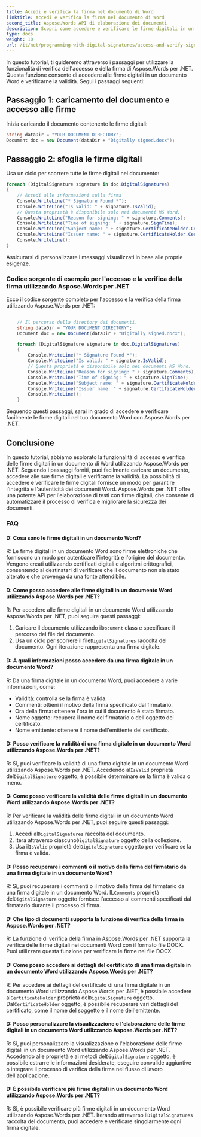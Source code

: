 ```yaml
---
title: Accedi e verifica la firma nel documento di Word
linktitle: Accedi e verifica la firma nel documento di Word
second_title: Aspose.Words API di elaborazione dei documenti
description: Scopri come accedere e verificare le firme digitali in un documento Word con Aspose.Words per .NET.
type: docs
weight: 10
url: /it/net/programming-with-digital-signatures/access-and-verify-signature/
---
```

In questo tutorial, ti guideremo attraverso i passaggi per utilizzare la funzionalità di verifica dell'accesso e della firma di Aspose.Words per .NET. Questa funzione consente di accedere alle firme digitali in un documento Word e verificarne la validità. Segui i passaggi seguenti:

## Passaggio 1: caricamento del documento e accesso alle firme

Inizia caricando il documento contenente le firme digitali:

```csharp
string dataDir = "YOUR DOCUMENT DIRECTORY";
Document doc = new Document(dataDir + "Digitally signed.docx");
```

## Passaggio 2: sfoglia le firme digitali

Usa un ciclo per scorrere tutte le firme digitali nel documento:

```csharp
foreach (DigitalSignature signature in doc.DigitalSignatures)
{
	// Accedi alle informazioni sulla firma
	Console.WriteLine("* Signature Found *");
	Console.WriteLine("Is valid: " + signature.IsValid);
	// Questa proprietà è disponibile solo nei documenti MS Word.
	Console.WriteLine("Reason for signing: " + signature.Comments); 
	Console.WriteLine("Time of signing: " + signature.SignTime);
	Console.WriteLine("Subject name: " + signature.CertificateHolder.Certificate.SubjectName.Name);
	Console.WriteLine("Issuer name: " + signature.CertificateHolder.Certificate.IssuerName.Name);
	Console.WriteLine();
}
```

Assicurarsi di personalizzare i messaggi visualizzati in base alle proprie esigenze.

### Codice sorgente di esempio per l'accesso e la verifica della firma utilizzando Aspose.Words per .NET

Ecco il codice sorgente completo per l'accesso e la verifica della firma utilizzando Aspose.Words per .NET:

```csharp
	
	// Il percorso della directory dei documenti.
	string dataDir = "YOUR DOCUMENT DIRECTORY";
	Document doc = new Document(dataDir + "Digitally signed.docx");

	foreach (DigitalSignature signature in doc.DigitalSignatures)
	{
		Console.WriteLine("* Signature Found *");
		Console.WriteLine("Is valid: " + signature.IsValid);
		// Questa proprietà è disponibile solo nei documenti MS Word.
		Console.WriteLine("Reason for signing: " + signature.Comments); 
		Console.WriteLine("Time of signing: " + signature.SignTime);
		Console.WriteLine("Subject name: " + signature.CertificateHolder.Certificate.SubjectName.Name);
		Console.WriteLine("Issuer name: " + signature.CertificateHolder.Certificate.IssuerName.Name);
		Console.WriteLine();
	}

```

Seguendo questi passaggi, sarai in grado di accedere e verificare facilmente le firme digitali nel tuo documento Word con Aspose.Words per .NET.

## Conclusione

In questo tutorial, abbiamo esplorato la funzionalità di accesso e verifica delle firme digitali in un documento di Word utilizzando Aspose.Words per .NET. Seguendo i passaggi forniti, puoi facilmente caricare un documento, accedere alle sue firme digitali e verificarne la validità. La possibilità di accedere e verificare le firme digitali fornisce un modo per garantire l'integrità e l'autenticità dei documenti Word. Aspose.Words per .NET offre una potente API per l'elaborazione di testi con firme digitali, che consente di automatizzare il processo di verifica e migliorare la sicurezza dei documenti.

### FAQ

#### D: Cosa sono le firme digitali in un documento Word?

R: Le firme digitali in un documento Word sono firme elettroniche che forniscono un modo per autenticare l'integrità e l'origine del documento. Vengono creati utilizzando certificati digitali e algoritmi crittografici, consentendo ai destinatari di verificare che il documento non sia stato alterato e che provenga da una fonte attendibile.

#### D: Come posso accedere alle firme digitali in un documento Word utilizzando Aspose.Words per .NET?

R: Per accedere alle firme digitali in un documento Word utilizzando Aspose.Words per .NET, puoi seguire questi passaggi:
1.  Caricare il documento utilizzando il`Document` class e specificare il percorso del file del documento.
2.  Usa un ciclo per scorrere il file`DigitalSignatures` raccolta del documento. Ogni iterazione rappresenta una firma digitale.

#### D: A quali informazioni posso accedere da una firma digitale in un documento Word?

R: Da una firma digitale in un documento Word, puoi accedere a varie informazioni, come:
- Validità: controlla se la firma è valida.
- Commenti: ottieni il motivo della firma specificato dal firmatario.
- Ora della firma: ottenere l'ora in cui il documento è stato firmato.
- Nome oggetto: recupera il nome del firmatario o dell'oggetto del certificato.
- Nome emittente: ottenere il nome dell'emittente del certificato.

#### D: Posso verificare la validità di una firma digitale in un documento Word utilizzando Aspose.Words per .NET?

 R: Sì, puoi verificare la validità di una firma digitale in un documento Word utilizzando Aspose.Words per .NET. Accedendo al`IsValid` proprietà del`DigitalSignature` oggetto, è possibile determinare se la firma è valida o meno.

#### D: Come posso verificare la validità delle firme digitali in un documento Word utilizzando Aspose.Words per .NET?

R: Per verificare la validità delle firme digitali in un documento Word utilizzando Aspose.Words per .NET, puoi seguire questi passaggi:
1.  Accedi al`DigitalSignatures` raccolta del documento.
2.  Itera attraverso ciascuno`DigitalSignature` oggetto della collezione.
3.  Usa il`IsValid` proprietà del`DigitalSignature` oggetto per verificare se la firma è valida.

#### D: Posso recuperare i commenti o il motivo della firma del firmatario da una firma digitale in un documento Word?

R: Sì, puoi recuperare i commenti o il motivo della firma del firmatario da una firma digitale in un documento Word. IL`Comments` proprietà del`DigitalSignature` oggetto fornisce l'accesso ai commenti specificati dal firmatario durante il processo di firma.

#### D: Che tipo di documenti supporta la funzione di verifica della firma in Aspose.Words per .NET?

R: La funzione di verifica della firma in Aspose.Words per .NET supporta la verifica delle firme digitali nei documenti Word con il formato file DOCX. Puoi utilizzare questa funzione per verificare le firme nei file DOCX.

#### D: Come posso accedere ai dettagli del certificato di una firma digitale in un documento Word utilizzando Aspose.Words per .NET?

 R: Per accedere ai dettagli del certificato di una firma digitale in un documento Word utilizzando Aspose.Words per .NET, è possibile accedere al`CertificateHolder` proprietà del`DigitalSignature` oggetto. Dal`CertificateHolder` oggetto, è possibile recuperare vari dettagli del certificato, come il nome del soggetto e il nome dell'emittente.

#### D: Posso personalizzare la visualizzazione o l'elaborazione delle firme digitali in un documento Word utilizzando Aspose.Words per .NET?

 R: Sì, puoi personalizzare la visualizzazione o l'elaborazione delle firme digitali in un documento Word utilizzando Aspose.Words per .NET. Accedendo alle proprietà e ai metodi del`DigitalSignature` oggetto, è possibile estrarre le informazioni desiderate, eseguire convalide aggiuntive o integrare il processo di verifica della firma nel flusso di lavoro dell'applicazione.

#### D: È possibile verificare più firme digitali in un documento Word utilizzando Aspose.Words per .NET?

 R: Sì, è possibile verificare più firme digitali in un documento Word utilizzando Aspose.Words per .NET. Iterando attraverso il`DigitalSignatures` raccolta del documento, puoi accedere e verificare singolarmente ogni firma digitale.

